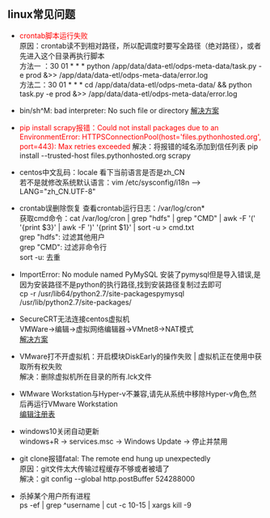 ## linux常见问题
- <font color=red>crontab脚本运行失败</font>  
原因：crontab读不到相对路径，所以配调度时要写全路径（绝对路径），或者先进入这个目录再执行脚本  
方法一 ：30 01 * * * python /app/data/data-etl/odps-meta-data/task.py -e prod &>> /app/data/data-etl/odps-meta-data/error.log  
方法二：30 01 * * * cd /app/data/data-etl/odps-meta-data/ && python task.py -e prod &>> /app/data/data-etl/odps-meta-data/error.log

- bin/sh^M: bad interpreter: No such file or directory
[解决方案](https://www.cnblogs.com/felixzh/p/6108345.html)

- <font color=red>pip install scrapy报错：Could not install packages due to an EnvironmentError: HTTPSConnectionPool(host='files.pythonhosted.org', port=443): Max retries exceeded</font>
解决：将报错的域名添加到信任列表
pip install --trusted-host files.pythonhosted.org scrapy

- centos中文乱码：locale 看下当前语言是否是zh_CN  
若不是就修改系统默认语言：vim /etc/sysconfig/i18n --> LANG="zh_CN.UTF-8"

- crontab误删除恢复
查看crontab运行日志：/var/log/cron*  
获取cmd命令：cat /var/log/cron | grep "hdfs" | grep "CMD" | awk -F '(' '{print $3}' | awk -F ')' '{print $1}' | sort -u > cmd.txt    
grep "hdfs": 过滤其他用户  
grep "CMD": 过滤非命令行  
sort -u: 去重

- ImportError: No module named PyMySQL
安装了pymysql但是导入错误,是因为安装路径不是python的执行路径,找到安装路径复制过去即可    
cp -r /usr/lib64/python2.7/site-packagespymysql /usr/lib/python2.7/site-packages/

- SecureCRT无法连接centos虚拟机  
VMWare->编辑->虚拟网络编辑器->VMnet8->NAT模式  
[解决方案](https://blog.csdn.net/r1142/article/details/81000966)

- VMware打不开虚拟机：开启模块DiskEarly的操作失败 | 虚拟机正在使用中获取所有权失败  
解决：删除虚拟机所在目录的所有.lck文件

- WMware Workstation与Hyper-v不兼容,请先从系统中移除Hyper-v角色,然后再运行VMware Workstation  
[编辑注册表](https://www.jianshu.com/p/fbab3c16f481)

- windows10关闭自动更新  
windows+R -> services.msc -> Windows Update -> 停止并禁用

- git clone报错fatal: The remote end hung up unexpectedly  
原因：git文件太大传输过程缓存不够或者被墙了  
解决：git config --global http.postBuffer 524288000

- 杀掉某个用户所有进程  
ps -ef | grep ^username | cut -c 10-15 | xargs kill -9